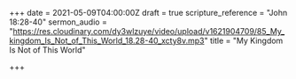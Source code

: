 +++
date = 2021-05-09T04:00:00Z
draft = true
scripture_reference = "John 18:28-40"
sermon_audio = "https://res.cloudinary.com/dy3wlzuye/video/upload/v1621904709/85_My_kingdom_Is_Not_of_This_World_18.28-40_xcty8v.mp3"
title = "My Kingdom Is Not of This World"

+++
